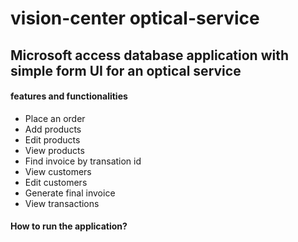 # vision-center optical-service
<h2>Microsoft access database application with simple form UI for an optical service</h2>
<h4>features and functionalities</h4>
         <ul>
         <li>Place an order</li>
         <li>Add products</li>
         <li>Edit products</li>
         <li>View products</li>
         <li>Find invoice by transation id</li>
         <li>View customers</li>
         <li>Edit customers</li>
         <li>Generate final invoice</li>
         <li>View transactions</li>
         </ul>
<h4>How to run the application?</h4>
